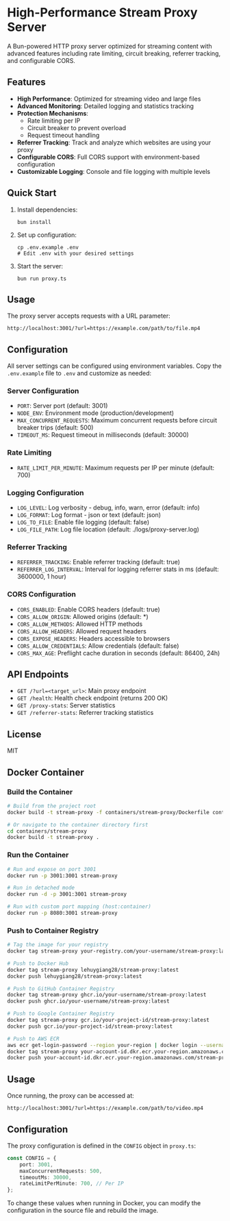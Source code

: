 # High-Performance Stream Proxy Server

A Bun-powered HTTP proxy server optimized for streaming content with advanced features including rate limiting, circuit breaking, referrer tracking, and configurable CORS.

## Features

- **High Performance**: Optimized for streaming video and large files
- **Advanced Monitoring**: Detailed logging and statistics tracking
- **Protection Mechanisms**:
  - Rate limiting per IP
  - Circuit breaker to prevent overload
  - Request timeout handling
- **Referrer Tracking**: Track and analyze which websites are using your proxy
- **Configurable CORS**: Full CORS support with environment-based configuration
- **Customizable Logging**: Console and file logging with multiple levels

## Quick Start

1. Install dependencies:
   ```
   bun install
   ```

2. Set up configuration:
   ```
   cp .env.example .env
   # Edit .env with your desired settings
   ```

3. Start the server:
   ```
   bun run proxy.ts
   ```

## Usage

The proxy server accepts requests with a URL parameter:

```
http://localhost:3001/?url=https://example.com/path/to/file.mp4
```

## Configuration

All server settings can be configured using environment variables. Copy the `.env.example` file to `.env` and customize as needed:

### Server Configuration
- `PORT`: Server port (default: 3001)
- `NODE_ENV`: Environment mode (production/development)
- `MAX_CONCURRENT_REQUESTS`: Maximum concurrent requests before circuit breaker trips (default: 500)
- `TIMEOUT_MS`: Request timeout in milliseconds (default: 30000)

### Rate Limiting
- `RATE_LIMIT_PER_MINUTE`: Maximum requests per IP per minute (default: 700)

### Logging Configuration
- `LOG_LEVEL`: Log verbosity - debug, info, warn, error (default: info)
- `LOG_FORMAT`: Log format - json or text (default: json)
- `LOG_TO_FILE`: Enable file logging (default: false)
- `LOG_FILE_PATH`: Log file location (default: ./logs/proxy-server.log)

### Referrer Tracking
- `REFERRER_TRACKING`: Enable referrer tracking (default: true)
- `REFERRER_LOG_INTERVAL`: Interval for logging referrer stats in ms (default: 3600000, 1 hour)

### CORS Configuration
- `CORS_ENABLED`: Enable CORS headers (default: true)
- `CORS_ALLOW_ORIGIN`: Allowed origins (default: *)
- `CORS_ALLOW_METHODS`: Allowed HTTP methods
- `CORS_ALLOW_HEADERS`: Allowed request headers
- `CORS_EXPOSE_HEADERS`: Headers accessible to browsers
- `CORS_ALLOW_CREDENTIALS`: Allow credentials (default: false)
- `CORS_MAX_AGE`: Preflight cache duration in seconds (default: 86400, 24h)

## API Endpoints

- `GET /?url=<target_url>`: Main proxy endpoint
- `GET /health`: Health check endpoint (returns 200 OK)
- `GET /proxy-stats`: Server statistics
- `GET /referrer-stats`: Referrer tracking statistics

## License

MIT

## Docker Container

### Build the Container

```bash
# Build from the project root
docker build -t stream-proxy -f containers/stream-proxy/Dockerfile containers/stream-proxy

# Or navigate to the container directory first
cd containers/stream-proxy
docker build -t stream-proxy .
```

### Run the Container

```bash
# Run and expose on port 3001
docker run -p 3001:3001 stream-proxy

# Run in detached mode
docker run -d -p 3001:3001 stream-proxy

# Run with custom port mapping (host:container)
docker run -p 8080:3001 stream-proxy
```

### Push to Container Registry

```bash
# Tag the image for your registry
docker tag stream-proxy your-registry.com/your-username/stream-proxy:latest

# Push to Docker Hub
docker tag stream-proxy lehuygiang28/stream-proxy:latest
docker push lehuygiang28/stream-proxy:latest

# Push to GitHub Container Registry
docker tag stream-proxy ghcr.io/your-username/stream-proxy:latest
docker push ghcr.io/your-username/stream-proxy:latest

# Push to Google Container Registry
docker tag stream-proxy gcr.io/your-project-id/stream-proxy:latest
docker push gcr.io/your-project-id/stream-proxy:latest

# Push to AWS ECR
aws ecr get-login-password --region your-region | docker login --username AWS --password-stdin your-account-id.dkr.ecr.your-region.amazonaws.com
docker tag stream-proxy your-account-id.dkr.ecr.your-region.amazonaws.com/stream-proxy:latest
docker push your-account-id.dkr.ecr.your-region.amazonaws.com/stream-proxy:latest
```

## Usage

Once running, the proxy can be accessed at:

```
http://localhost:3001/?url=https://example.com/path/to/video.mp4
```

## Configuration

The proxy configuration is defined in the `CONFIG` object in `proxy.ts`:

```typescript
const CONFIG = {
    port: 3001,
    maxConcurrentRequests: 500,
    timeoutMs: 30000,
    rateLimitPerMinute: 700, // Per IP
};
```

To change these values when running in Docker, you can modify the configuration in the source file and rebuild the image.
